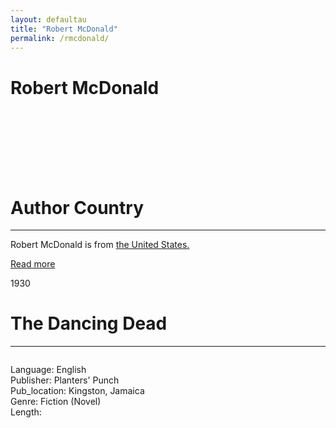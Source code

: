 ```yaml
---
layout: defaultau
title: "Robert McDonald"
permalink: /rmcdonald/
---
```

<!-- partial:index.partial.html -->
<div class="content">
     <h1>Robert McDonald</h1>
    <div class="quote">
        <div><img src="" class="logo"></div>
    </div>
    <div class="timeline">
        <div style="padding-bottom:100px;"></div>
        <div class="block">
             <div class="date right"><p class="right"> </p></div>
            <div class="dot"></div>
            <div class="left first">
            <div class="author_country">
                <h1>Author Country</h1><hr>
          <div class="aclocation">  <p>Robert McDonald is from <a href="{{ site.baseurl }}/1"> the United States.</a></p></div>
              <div class="acreadmore">  <a href="https://en.wikipedia.org/wiki/Earl_Lovelace" target="_blank">Read more</a></div>
            </div>
            </div>
        <div class="block">
            <div class="date left"><p class="left">1930</p></div>
            <div class="dot"></div>
            <div class="right">
                <h1>The Dancing Dead</h1><hr>
                <p><img src=""></p>
                <p>
                Language: English<br/>
                Publisher: Planters' Punch<br/>
                Pub_location: Kingston, Jamaica<br/>
                Genre: Fiction (Novel)<br/>
                Length: <br/>                   </p>
            </div>
        </div>
